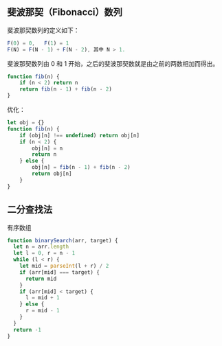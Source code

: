 ## 斐波那契（Fibonacci）数列

斐波那契数列的定义如下：

```js
F(0) = 0,   F(1) = 1
F(N) = F(N - 1) + F(N - 2), 其中 N > 1.
```

斐波那契数列由 0 和 1 开始，之后的斐波那契数就是由之前的两数相加而得出。

```js
function fib(n) {
    if (n < 2) return n
    return fib(n - 1) + fib(n - 2)
}
```

优化：

```js
let obj = {}
function fib(n) {
    if (obj[n] !== undefined) return obj[n]
    if (n < 2) {
        obj[n] = n
        return n
    } else {
        obj[n] = fib(n - 1) + fib(n - 2)
        return obj[n]
    }
}
```

## 二分查找法

有序数组

```js
function binarySearch(arr, target) {
  let n = arr.length
  let l = 0, r = n - 1
  while (l < r) {
    let mid = parseInt(l + r) / 2
    if (arr[mid] === target) {
      return mid
    }
    if (arr[mid] < target) {
      l = mid + 1
    } else {
      r = mid - 1
    }
  }
  return -1
}
```
